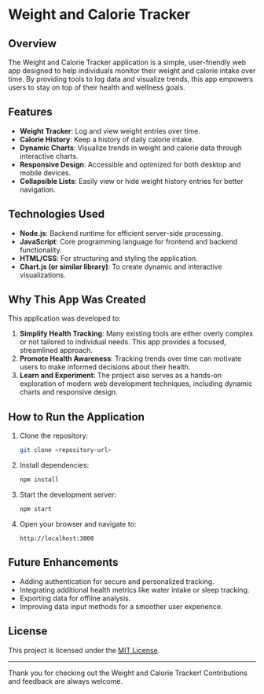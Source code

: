 # Weight and Calorie Tracker

## Overview
The Weight and Calorie Tracker application is a simple, user-friendly web app designed to help individuals monitor their weight and calorie intake over time. By providing tools to log data and visualize trends, this app empowers users to stay on top of their health and wellness goals.

## Features
- **Weight Tracker**: Log and view weight entries over time.
- **Calorie History**: Keep a history of daily calorie intake.
- **Dynamic Charts**: Visualize trends in weight and calorie data through interactive charts.
- **Responsive Design**: Accessible and optimized for both desktop and mobile devices.
- **Collapsible Lists**: Easily view or hide weight history entries for better navigation.

## Technologies Used
- **Node.js**: Backend runtime for efficient server-side processing.
- **JavaScript**: Core programming language for frontend and backend functionality.
- **HTML/CSS**: For structuring and styling the application.
- **Chart.js (or similar library)**: To create dynamic and interactive visualizations.

## Why This App Was Created
This application was developed to:
1. **Simplify Health Tracking**: Many existing tools are either overly complex or not tailored to individual needs. This app provides a focused, streamlined approach.
2. **Promote Health Awareness**: Tracking trends over time can motivate users to make informed decisions about their health.
3. **Learn and Experiment**: The project also serves as a hands-on exploration of modern web development techniques, including dynamic charts and responsive design.

## How to Run the Application
1. Clone the repository:
   ```bash
   git clone <repository-url>
   ```
2. Install dependencies:
   ```bash
   npm install
   ```
3. Start the development server:
   ```bash
   npm start
   ```
4. Open your browser and navigate to:
   ```
   http://localhost:3000
   ```

## Future Enhancements
- Adding authentication for secure and personalized tracking.
- Integrating additional health metrics like water intake or sleep tracking.
- Exporting data for offline analysis.
- Improving data input methods for a smoother user experience.

## License
This project is licensed under the [MIT License](LICENSE).

---

Thank you for checking out the Weight and Calorie Tracker! Contributions and feedback are always welcome.

